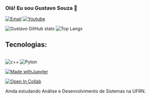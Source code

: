 ### Olá! Eu sou Gustavo Souza 👋

[![Email](https://img.shields.io/badge/Gmail-D14836?style=for-the-badge&logo=gmail&logoColor=white)](https://mail.google.com/mail/u/0/#inbox)
[![Youtube](https://img.shields.io/badge/YouTube-FF0000?style=for-the-badge&logo=youtube&logoColor=white)](https://www.youtube.com/@Souza-du8ww)

![Gustavo GitHub stats](https://github-readme-stats.vercel.app/api?username=GSouzzaDev&show_icons=true&theme=dracula)
![Top Langs](https://github-readme-stats.vercel.app/api/top-langs/?username=GSouzzaDev&exclude_repo=github-readme-stats,GSouzzaDev.github.io)
## Tecnologias: 
<div style="display: inline_block"><br/>
 <img aling="center" alt="c++" src="https://img.shields.io/badge/C%2B%2B-00599C?style=for-the-badge&logo=c%2B%2B&logoColor=white">

 <img aling="center" alt="Pyton" src="https://img.shields.io/badge/Python-3776AB?style=for-the-badge&logo=python&logoColor=white">

 [![Made withJupyter](https://img.shields.io/badge/Made%20with-Jupyter-orange?style=for-the-badge&logo=Jupyter)](https://jupyter.org/try)

 [![Open In Collab](https://colab.research.google.com/assets/colab-badge.svg)](https://colab.research.google.com/github/Naereen/badges)

 
</div> 



Ainda estudando Análise e Desenvolvimento de Sistemas na UFRN. 
